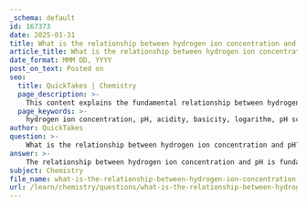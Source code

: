 ```yaml
---
_schema: default
id: 167373
date: 2025-01-31
title: What is the relationship between hydrogen ion concentration and pH?
article_title: What is the relationship between hydrogen ion concentration and pH?
date_format: MMM DD, YYYY
post_on_text: Posted on
seo:
  title: QuickTakes | Chemistry
  page_description: >-
    This content explains the fundamental relationship between hydrogen ion concentration and pH, including the mathematical definition of pH, examples of calculations, and the significance of the pH scale in determining solution acidity or basicity.
  page_keywords: >-
    hydrogen ion concentration, pH, acidity, basicity, logarithm, pH scale, chemical properties, pH value, neutral solution, acidic solution, alkaline solution, moles per liter, calculations, significance, concentration relationship
author: QuickTakes
question: >-
    What is the relationship between hydrogen ion concentration and pH?
answer: >-
    The relationship between hydrogen ion concentration and pH is fundamental in chemistry, particularly in understanding the acidity or basicity of solutions. The pH of a solution is defined as the negative logarithm (base 10) of the hydrogen ion concentration, expressed mathematically as:\n\n$$\n\text{pH} = -\log_{10} [H^+]\n$$\n\nWhere $[H^+]$ represents the concentration of hydrogen ions in moles per liter (mol/L). This logarithmic relationship indicates that as the concentration of hydrogen ions increases, the pH value decreases, reflecting a more acidic solution. Conversely, a lower concentration of hydrogen ions corresponds to a higher pH value, indicating a more basic or alkaline solution.\n\nTo derive the hydrogen ion concentration from a given pH value, the equation can be rearranged as follows:\n\n$$\n[H^+] = 10^{-\text{pH}}\n$$\n\nFor example, if a solution has a pH of 3.67, the hydrogen ion concentration can be calculated as:\n\n$$\n[H^+] = 10^{-3.67} \approx 0.000215 \text{ mol/L}\n$$\n\nThis calculation shows the amount of hydrogen ions present in the solution, which is crucial for various chemical and biological processes.\n\n### Significance of the pH Scale\nThe pH scale ranges from 0 to 14, where:\n- A pH of 7.0 is considered neutral (pure water).\n- A pH below 7.0 indicates an acidic solution (higher $[H^+]$).\n- A pH above 7.0 indicates a basic or alkaline solution (lower $[H^+]$).\n\nThe logarithmic nature of the pH scale means that each unit change in pH represents a tenfold change in hydrogen ion concentration. For instance, a solution with a pH of 3 has ten times more hydrogen ions than a solution with a pH of 4.\n\nIn summary, the relationship between hydrogen ion concentration and pH is crucial for understanding the chemical properties of solutions, and the logarithmic scale provides a practical way to express a wide range of concentrations.
subject: Chemistry
file_name: what-is-the-relationship-between-hydrogen-ion-concentration-and-ph.md
url: /learn/chemistry/questions/what-is-the-relationship-between-hydrogen-ion-concentration-and-ph
---
```


&nbsp;